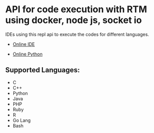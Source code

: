 # API for code execution with RTM using docker, node js, socket io

IDEs using this repl api to execute the codes for different languages.

* [Online IDE](https://www.online-ide.com)

* [Online Python](https://www.online-python.com/)

Supported Languages:
----------------------
* C
* C++
* Python
* Java
* PHP
* Ruby
* R
* Go Lang
* Bash
